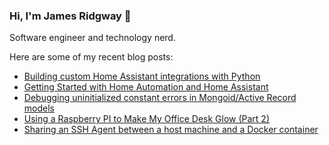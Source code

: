 ### Hi, I'm James Ridgway 👋
Software engineer and technology nerd.

Here are some of my recent blog posts:
  * [Building custom Home Assistant integrations with Python](https://www.jamesridgway.co.uk/building-custom-home-assistant-integrations-with-python/)
  * [Getting Started with Home Automation and Home Assistant](https://www.jamesridgway.co.uk/home-assistant/)
  * [Debugging uninitialized constant errors in Mongoid/Active Record models](https://www.jamesridgway.co.uk/debugging-uninitialized-constant-issues-in-mongoid-active/)
  * [Using a Raspberry PI to Make My Office Desk Glow (Part 2)](https://www.jamesridgway.co.uk/using-a-raspberry-pi-to-make-my-office-desk-glow-part-2/)
  * [Sharing an SSH Agent between a host machine and a Docker container](https://www.jamesridgway.co.uk/sharing-an-ssh-agent-between-a-host-machine-and-a-docker-container/)

